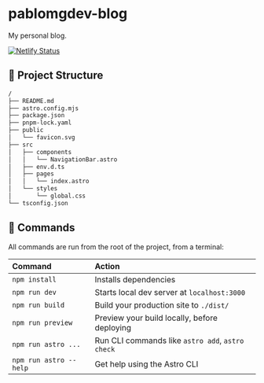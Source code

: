 # pablomgdev-blog
My personal blog.

[![Netlify Status](https://api.netlify.com/api/v1/badges/06c9d5b5-74cd-410c-ac62-0830260fc441/deploy-status)](https://app.netlify.com/sites/pablomiragarcia-blog/deploys)

## 🚀 Project Structure

```bash
/
├── README.md
├── astro.config.mjs
├── package.json
├── pnpm-lock.yaml
├── public
│   └── favicon.svg
├── src
│   ├── components
│   │   └── NavigationBar.astro
│   ├── env.d.ts
│   ├── pages
│   │   └── index.astro
│   └── styles
│       └── global.css
└── tsconfig.json
```

## 🧞 Commands

All commands are run from the root of the project, from a terminal:

| Command                | Action                                           |
| :--------------------- | :----------------------------------------------- |
| `npm install`          | Installs dependencies                            |
| `npm run dev`          | Starts local dev server at `localhost:3000`      |
| `npm run build`        | Build your production site to `./dist/`          |
| `npm run preview`      | Preview your build locally, before deploying     |
| `npm run astro ...`    | Run CLI commands like `astro add`, `astro check` |
| `npm run astro --help` | Get help using the Astro CLI                     |

